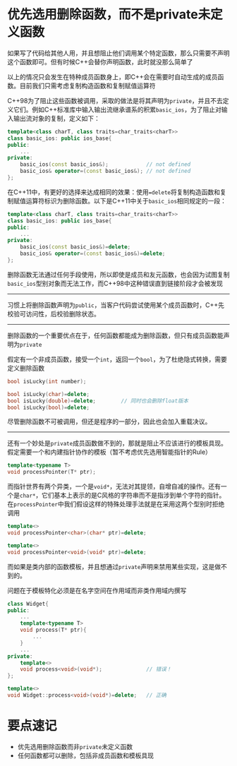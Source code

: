# 优先选用删除函数，而不是private未定义函数

如果写了代码给其他人用，并且想阻止他们调用某个特定函数，那么只需要不声明这个函数即可。但有时候C++会替你声明函数，此时就没那么简单了

以上的情况只会发生在特种成员函数身上，即C++会在需要时自动生成的成员函数。目前我们只需考虑复制构造函数和复制赋值运算符

C++98为了阻止这些函数被调用，采取的做法是将其声明为`private`，并且不去定义它们。例如C++标准库中输入输出流继承谱系的积累`basic_ios`，为了阻止对输入输出流对象的复制，定义如下：

```cpp
template<class charT, class traits=char_traits<charT>>
class basic_ios: public ios_base{
public:
    ...
private:
    basic_ios(const basic_ios&);            // not defined
    basic_ios& operator=(const basic_ios&); // not defined
};
```

在C++11中，有更好的选择来达成相同的效果：使用`=delete`将复制构造函数和复制赋值运算符标识为删除函数。以下是C++11中关于`basic_ios`相同规定的一段：

```cpp
template<class charT, class traits=char_traits<charT>>
class basic_ios: public ios_base{
public:
    ...
private:
    basic_ios(const basic_ios&)=delete;
    basic_ios& operator=(const basic_ios&)=delete;
};
```

删除函数无法通过任何手段使用，所以即使是成员和友元函数，也会因为试图复制`basic_ios`型别对象而无法工作，而C++98中这种错误直到链接阶段才会被发现

---

习惯上将删除函数声明为`public`，当客户代码尝试使用某个成员函数时，C++先校验可访问性，后校验删除状态。

---

删除函数的一个重要优点在于，任何函数都能成为删除函数，但只有成员函数能声明为`private`

假定有一个非成员函数，接受一个`int`，返回一个`bool`，为了杜绝隐式转换，需要定义删除函数

```cpp
bool isLucky(int number);

bool isLucky(char)=delete;
bool isLucky(double)=delete;        // 同时也会删除float版本
bool isLucky(bool)=delete;

```

尽管删除函数不可被调用，但还是程序的一部分，因此也会加入重载决议。

---

还有一个妙处是`private`成员函数做不到的，那就是阻止不应该进行的模板具现。假定需要一个和内建指针协作的模板（暂不考虑优先选用智能指针的Rule）

```cpp
template<typename T>
void processPointer(T* ptr);
```

而指针世界有两个异类，一个是`void*`，无法对其提领，自增自减的操作。还有一个是`char*`，它们基本上表示的是C风格的字符串而不是指涉到单个字符的指针。在`processPointer`中我们假设这样的特殊处理手法就是在采用这两个型别时拒绝调用

```cpp
template<>
void processPointer<char>(char* ptr)=delete;

template<>
void processPointer<void>(void* ptr)=delete;
```

而如果是类内部的函数模板，并且想通过`private`声明来禁用某些实现，这是做不到的。

问题在于模板特化必须是在名字空间在作用域而非类作用域内撰写

```cpp
class Widget{
public:
    ...
    template<typename T>
    void process(T* ptr){
        ...
    }
    ...
private:
    template<>
    void process<void>(void*);              // 错误！
};

template<>
void Widget::process<void>(void*)=delete;   // 正确
```

# 要点速记

- 优先选用删除函数而非`private`未定义函数
- 任何函数都可以删除，包括非成员函数和模板具现
